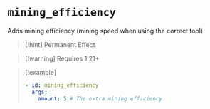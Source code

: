 # `mining_efficiency`

Adds mining efficiency (mining speed when using the correct tool)

> [!hint] Permanent Effect

> [!warning] Requires 1.21+

> [!example]
> ```yaml
> - id: mining_efficiency
>   args:
>     amount: 5 # The extra mining efficiency
> ```
